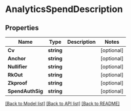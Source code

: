# AnalyticsSpendDescription

## Properties
Name | Type | Description | Notes
------------ | ------------- | ------------- | -------------
**Cv** | **string** |  | [optional] 
**Anchor** | **string** |  | [optional] 
**Nullifier** | **string** |  | [optional] 
**RkOut** | **string** |  | [optional] 
**Zkproof** | **string** |  | [optional] 
**SpendAuthSig** | **string** |  | [optional] 

[[Back to Model list]](../README.md#documentation-for-models) [[Back to API list]](../README.md#documentation-for-api-endpoints) [[Back to README]](../README.md)



